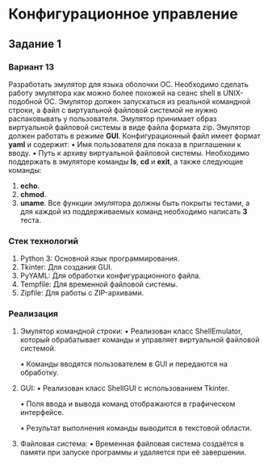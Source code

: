 # Конфигурационное управление
## Задание 1
### Вариант 13
Разработать эмулятор для языка оболочки ОС. Необходимо сделать работу
эмулятора как можно более похожей на сеанс shell в UNIX-подобной ОС.
Эмулятор должен запускаться из реальной командной строки, а файл с
виртуальной файловой системой не нужно распаковывать у пользователя.
Эмулятор принимает образ виртуальной файловой системы в виде файла формата
zip. Эмулятор должен работать в режиме **GUI**.
Конфигурационный файл имеет формат **yaml** и содержит:
• Имя пользователя для показа в приглашении к вводу.
• Путь к архиву виртуальной файловой системы.
Необходимо поддержать в эмуляторе команды **ls**, **cd** и **exit**, а также
следующие команды:
1. **echo**.
2. **chmod**.
3. **uname**.
Все функции эмулятора должны быть покрыты тестами, а для каждой из
поддерживаемых команд необходимо написать **3** теста.

### Стек технологий
1. Python 3: Основной язык программирования.
2. Tkinter: Для создания GUI.
3. PyYAML: Для обработки конфигурационного файла.
4. Tempfile: Для временной файловой системы.
5. Zipfile: Для работы с ZIP-архивами.

### Реализация
1.	Эмулятор командной строки:
    •   Реализован класс ShellEmulator, который обрабатывает команды и управляет виртуальной файловой системой.

    •   Команды вводятся пользователем в GUI и передаются на обработку.
2.	GUI:
    •	Реализован класс ShellGUI с использованием Tkinter.

    •	Поля ввода и вывода команд отображаются в графическом интерфейсе.

    •	Результат выполнения команды выводится в текстовой области.
3.	Файловая система:
    •	Временная файловая система создаётся в памяти при запуске программы и удаляется при её завершении.